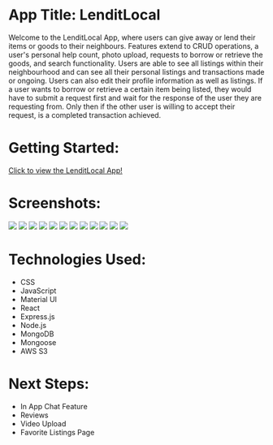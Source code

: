 # App Title: LenditLocal

Welcome to the LenditLocal App, where users can give away or lend their items or goods to their neighbours. Features extend to CRUD operations, a user's personal help count, photo upload, requests to borrow or retrieve the goods, and search functionality. Users are able to see all listings within their neighbourhood and can see all their personal listings and transactions made or ongoing. Users can also edit their profile information as well as listings. If a user wants to borrow or retrieve a certain item being listed, they would have to submit a request first and wait for the response of the user they are requesting from. Only then if the other user is willing to accept their request, is a completed transaction achieved.

# Getting Started:

[Click to view the LenditLocal App!](https://lenditlocal.onrender.com)

# Screenshots:

<img src="Frontend/public/app screenshots/Sign In Page.png">
<img src="Frontend/public/app screenshots/Register Page.png">
<img src="Frontend/public/app screenshots/Profile Overview.png">
<img src="Frontend/public/app screenshots/Profile Settings.png">
<img src="Frontend/public/app screenshots/Neighbourhood LIstings.png">
<img src="Frontend/public/app screenshots/Create Listing.png">
<img src="Frontend/public/app screenshots/Edit Listing.png">
<img src="Frontend/public/app screenshots/Submit Request.png">
<img src="Frontend/public/app screenshots/Transactions Page.png">
<img src="Frontend/public/app screenshots/Accept Request.png">
<img src="Frontend/public/app screenshots/Complete Transaction.png">
<img src="Frontend/public/app screenshots/Help Count.png">

# Technologies Used:

- CSS
- JavaScript
- Material UI
- React
- Express.js
- Node.js
- MongoDB
- Mongoose
- AWS S3

# Next Steps:

- In App Chat Feature
- Reviews
- Video Upload
- Favorite Listings Page
